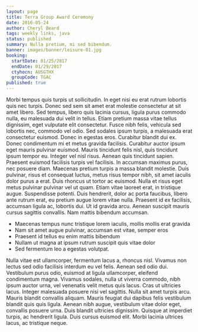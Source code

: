 ```yaml
---
layout: page
title: Terra Group Award Ceremony
date: 2016-05-24
author: Cheryl Beard
tags: weekly links, java
status: published
summary: Nulla pretium, mi sed bibendum.
banner: images/banner/leisure-01.jpg
booking:
  startDate: 01/25/2017
  endDate: 01/29/2017
  ctyhocn: AUSGTHX
  groupCode: TGAC
published: true
---
```

Morbi tempus quis turpis ut sollicitudin. In eget nisi eu erat rutrum lobortis quis nec turpis. Donec sed sem sit amet erat molestie consectetur at sit amet libero. Sed tempus, libero quis lacinia cursus, ligula purus commodo nulla, eu malesuada dui velit in tellus. Etiam pretium massa vitae tellus dignissim, eget vulputate elit consectetur. Fusce nibh felis, vehicula sed lobortis nec, commodo vel odio. Sed sodales ipsum turpis, a malesuada erat consectetur euismod. Donec in egestas eros. Curabitur blandit dui ex. Donec condimentum mi et metus gravida facilisis. Curabitur auctor ipsum eget mauris pulvinar euismod. Mauris tincidunt felis nisl, quis tincidunt ipsum tempor eu. Integer vel nisl risus. Aenean quis tincidunt sapien. Praesent euismod facilisis turpis vel facilisis.
In accumsan maximus purus, nec posuere diam. Maecenas pretium turpis a massa blandit molestie. Duis pulvinar, risus et consequat luctus, metus risus tempor nibh, sit amet iaculis dolor purus a erat. Duis rhoncus ut tortor ac euismod. Nulla et risus eget metus pulvinar pulvinar vel ut quam. Etiam vitae laoreet erat, in tristique augue. Suspendisse potenti. Duis hendrerit, dolor ac porta faucibus, libero ante rutrum erat, eu pretium augue lorem vitae nulla. Praesent id ex facilisis, accumsan ligula ac, lobortis dui. Ut id gravida arcu. Aenean suscipit mauris cursus sagittis convallis. Nam mattis bibendum accumsan.

* Maecenas tempus nunc tristique lorem iaculis, mollis mollis erat gravida
* Nam sit amet augue pulvinar, accumsan est vitae, semper eros
* Praesent id tellus eu enim mattis bibendum
* Nullam ut magna at ipsum rutrum suscipit quis vitae dolor
* Sed fermentum leo a egestas volutpat.

Nulla vitae est ullamcorper, fermentum lacus a, rhoncus nisl. Vivamus non lectus sed odio facilisis interdum eu vel felis. Aenean sed odio dui. Vestibulum purus odio, euismod at ligula ullamcorper, eleifend condimentum magna. Vivamus sodales, nulla ut viverra commodo, nibh ipsum auctor urna, vel venenatis velit metus quis lacus. Cras ut ultricies lacus. Integer malesuada posuere nisi vel sagittis. Nulla sit amet turpis arcu. Mauris blandit convallis aliquam. Mauris feugiat dui dapibus felis vestibulum blandit quis quis ligula. Aenean nibh augue, vestibulum vitae dolor eget, convallis posuere urna. Duis blandit ultricies dignissim. Quisque at imperdiet turpis, ac hendrerit ligula. Duis cursus euismod elit. Morbi lacinia ultrices lacus, ac tristique neque.
